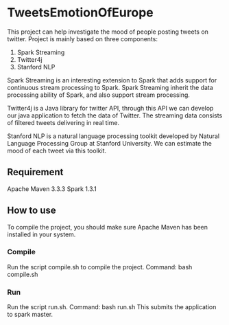 # TweetsEmotionOfEurope
This project can help investigate the mood of people posting tweets on twitter. Project is mainly based on three components:
1. Spark Streaming
2. Twitter4j
3. Stanford NLP

Spark Streaming is an interesting extension to Spark that adds support for continuous stream processing to Spark. Spark Streaming inherit the data processing ability of Spark, and also support stream processing.

Twitter4j is a Java library for twitter API, through this API we can develop our java application to fetch the data of Twitter. The streaming data consists of filtered tweets delivering in real time.

Stanford NLP is a natural language processing toolkit developed by Natural Language Processing Group at Stanford University. We can estimate the mood of each tweet via this toolkit.

## Requirement
Apache Maven 3.3.3
Spark 1.3.1

## How to use
To compile the project, you should make sure Apache Maven has been installed in your system.

### Compile
Run the script compile.sh to compile the project.
Command:
        bash compile.sh

### Run
Run the script run.sh.
Command:
        bash run.sh
This submits the application to spark master.
